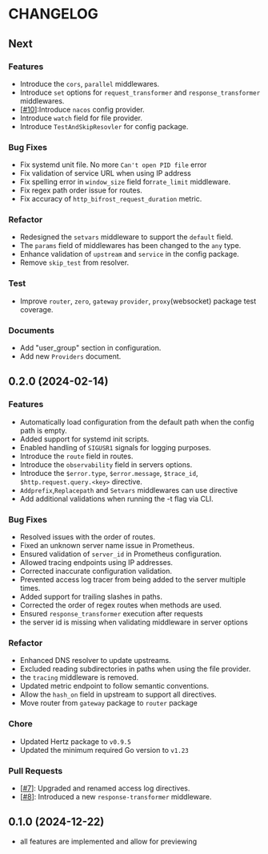 # CHANGELOG

## Next

### **Features**

- Introduce the `cors`, `parallel` middlewares.
- Introduce `set` options for `request_transformer` and `response_transformer` middlewares.
- [[#10](https://github.com/nite-coder/bifrost/pull/10)]:Introduce `nacos` config provider.
- Introduce `watch` field for file provider.
- Introduce `TestAndSkipResovler` for config package.

### **Bug Fixes**

- Fix systemd unit file.  No more `Can't open PID file` error
- Fix validation of service URL when using IP address
- Fix spelling error in `window_size` field for`rate_limit` middleware.
- Fix regex path order issue for routes.
- Fix accuracy of `http_bifrost_request_duration` metric.

### **Refactor**

- Redesigned the `setvars` middleware to support the `default` field.
- The `params` field of middlewares has been changed to the `any` type.
- Enhance validation of `upstream` and `service` in the config package.
- Remove `skip_test` from resolver.

### **Test**

- Improve `router`, `zero`, `gateway` `provider`, `proxy`(websocket) package test coverage.

### **Documents**

- Add "user_group" section in configuration.
- Add new `Providers` document.

## 0.2.0 (2024-02-14)

### **Features**

- Automatically load configuration from the default path when the config path is empty.
- Added support for systemd init scripts.
- Enabled handling of `SIGUSR1` signals for logging purposes.
- Introduce the `route` field in routes.
- Introduce the `observability` field in servers options.
- Introduce the `$error.type`, `$error.message`, `$trace_id`, `$http.request.query.<key>` directive.
- `Addprefix`,`Replacepath` and `Setvars` middlewares can use directive
- Add additional validations when running the -t flag via CLI.

### **Bug Fixes**

- Resolved issues with the order of routes.
- Fixed an unknown server name issue in Prometheus.
- Ensured validation of `server_id` in Prometheus configuration.
- Allowed tracing endpoints using IP addresses.
- Corrected inaccurate configuration validation.
- Prevented access log tracer from being added to the server multiple times.
- Added support for trailing slashes in paths.
- Corrected the order of regex routes when methods are used.
- Ensured `response_transformer` execution after requests
- the server id is missing when validating middleware in server options

### **Refactor**

- Enhanced DNS resolver to update upstreams.
- Excluded reading subdirectories in paths when using the file provider.
- the `tracing` middleware is removed.
- Updated metric endpoint to follow semantic conventions.
- Allow the `hash_on` field in upstream to support all directives.
- Move router from `gateway` package to `router` package

### **Chore**

- Updated Hertz package to `v0.9.5`
- Updated the minimum required Go version to `v1.23`

### **Pull Requests**

- [[#7](https://github.com/nite-coder/bifrost/pull/7)]: Upgraded and renamed access log directives.
- [[#8](https://github.com/nite-coder/bifrost/pull/8)]: Introduced a new `response-transformer` middleware.

## 0.1.0 (2024-12-22)

- all features are implemented and allow for previewing
